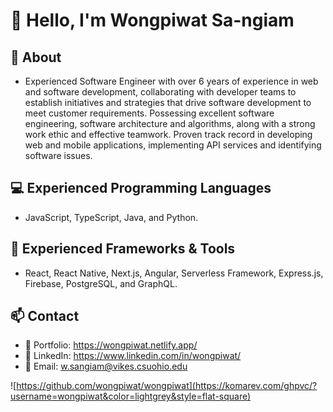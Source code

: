 # 👋 Hello, I'm Wongpiwat Sa-ngiam

## 🗿 About
- Experienced Software Engineer with over 6 years of experience in web and software development, collaborating with developer teams to establish initiatives and strategies that drive software development to meet customer requirements. Possessing excellent software engineering, software architecture and algorithms, along with a strong work ethic and effective teamwork. Proven track record in developing web and mobile applications, implementing API services and identifying software issues.

## 💻 Experienced Programming Languages
- JavaScript, TypeScript, Java, and Python.

## 🧰 Experienced Frameworks & Tools
- React, React Native, Next.js, Angular, Serverless Framework, Express.js, Firebase, PostgreSQL, and GraphQL.

## 📫 Contact
- 💼 Portfolio: https://wongpiwat.netlify.app/
- 🔮 LinkedIn: https://www.linkedin.com/in/wongpiwat/
- 📨 Email: [w.sangiam@vikes.csuohio.edu](mailto:w.sangiam@vikes.csuohio.edu)

![https://github.com/wongpiwat/wongpiwat](https://komarev.com/ghpvc/?username=wongpiwat&color=lightgrey&style=flat-square)
